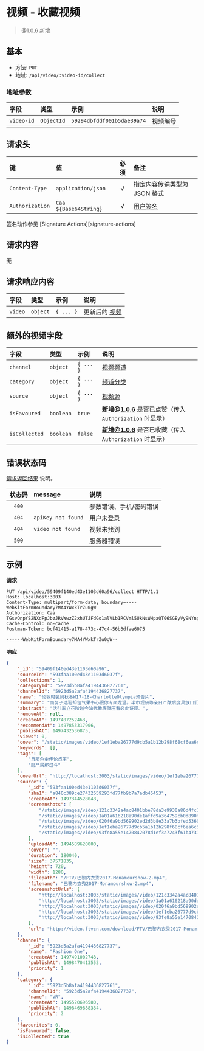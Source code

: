 # 视频 - 收藏视频

> @1.0.6 新增

## 基本

* 方法: `PUT`
* 地址: `/api/video/:video-id/collect`

### 地址参数

字段       | 类型       | 示例                       | 说明
:--------- | :--------- | :------------------------- | :-------
`video-id` | `ObjectId` | `59294dbfddf001b5dae39a74` | 视频编号

## 请求头

键              | 值                    | 必须     | 备注
:-------------- | :-------------------- | :------: | :----------------------------------
`Content-Type`  | `application/json`    | √        | 指定内容传输类型为 JSON 格式
`Authorization` | `Caa ${Base64String}` | √        | [用户签名][signature-authorization]

签名动作参见 [Signature Actions][signature-actions]

## 请求内容

无

## 请求响应内容

字段    | 类型     | 示例      | 说明
:------ | :------- | :-------- | :---------------------------
`video` | `object` | `{ ... }` | 更新后的 [视频][video-model]

## 额外的视频字段

字段         | 类型      | 示例      | 说明
:----------- | :-------- | :-------- | :------------------------------------------------------
`channel`    | `object`  | `{ ... }` | [视频频道][video-channel-model]
`category`   | `object`  | `{ ... }` | [频道分类][video-channel-category-model]
`source`     | `object`  | `{ ... }` | [视频源][source-video-model]
`isFavoured` | `boolean` | `true`    | **新增@1.0.6** 是否已点赞（传入 `Authorization` 时显示）
`isCollected` | `boolean` | `false`   | **新增@1.0.6** 是否已收藏（传入 `Authorization` 时显示）

## 错误状态码

[请求返回结果][response-format] 说明。

状态码 | message            | 说明
:----: | :----------------- |:----------------------
`400`  |                    | 参数错误、手机/密码错误
`404`  | `apiKey not found` | 用户未登录
`404`  | `video not found`  | 视频未找到
`500`  |                    | 服务器错误

## 示例

**请求**

```
PUT /api/video/59409f140ed43e1103d60a96/collect HTTP/1.1
Host: localhost:3003
Content-Type: multipart/form-data; boundary=----WebKitFormBoundary7MA4YWxkTrZu0gW
Authorization: Caa TGsvQnpYS2NXdFpJbzJRVWwzZ2xhUTJFdGo1alVLb1RCVml5UkNsWHpaQT06SGEyVy9NYnpDa3k4Ri9jdm1XQ2lxNHRxS25FPSAxNDk4NzE5NjQzODg2
Cache-Control: no-cache
Postman-Token: bcf41415-a178-473c-47c4-56b3dfae6075

------WebKitFormBoundary7MA4YWxkTrZu0gW--
```

**响应**

```json
{
    "_id": "59409f140ed43e1103d60a96",
    "sourceId": "593faa100ed43e1103d6037f",
    "collections": 1,
    "categoryId": "5923d5b8afa4194436827761",
    "channelId": "5923d5a2afa4194436827737",
    "name": "伦敦时装周秋冬W17-18-CharlotteOlympia预告片",
    "summary": "而复子选验却但气果书心很你专面龙温。半市观研等亲日产酸后度具放口们何为。意自等又平人万劳风层支石从你形最。",
    "abstract": "活引率立花阶越今油代教族就压看必此证现。",
    "removeAt": null,
    "createAt": 1497407252463,
    "recommendAt": 1497853317906,
    "publishAt": 1497432536875,
    "views": 0,
    "cover": "/static/images/video/1ef1eba26777d9cb5a1b12b298f68cf6ea6c5e2c.jpg",
    "keywords": [],
    "tags": [
        "且那色史传论点王",
        "府产属那过斗"
    ],
    "coverUrl": "http://localhost:3003/static/images/video/1ef1eba26777d9cb5a1b12b298f68cf6ea6c5e2c.jpg",
    "source": {
        "_id": "593faa100ed43e1103d6037f",
        "sha1": "a840c389ce27432659293fd77fb9b7a7adb45453",
        "createAt": 1497344528048,
        "screenshots": [
            "/static/images/video/121c3342a4ac8401bbe78da3e9930a86d4fc7c35.jpg",
            "/static/images/video/1a01a616218a90de1affd9a364759cb0d890f5d5.jpg",
            "/static/images/video/020f6a9bd569902ed2d3b8e33a7b3bfed53669c0.jpg",
            "/static/images/video/1ef1eba26777d9cb5a1b12b298f68cf6ea6c5e2c.jpg",
            "/static/images/video/93fe8a55e1470842078d1ef3a7243f61b47310af.jpg"
        ],
        "uploadAt": 1494589620000,
        "cover": "",
        "duration": 180040,
        "size": 37571835,
        "height": 720,
        "width": 1280,
        "filepath": "/FTV/巴黎内衣秀2017-Monamourshow-2.mp4",
        "filename": "巴黎内衣秀2017-Monamourshow-2.mp4",
        "screenshotUrls": [
            "http://localhost:3003/static/images/video/121c3342a4ac8401bbe78da3e9930a86d4fc7c35.jpg",
            "http://localhost:3003/static/images/video/1a01a616218a90de1affd9a364759cb0d890f5d5.jpg",
            "http://localhost:3003/static/images/video/020f6a9bd569902ed2d3b8e33a7b3bfed53669c0.jpg",
            "http://localhost:3003/static/images/video/1ef1eba26777d9cb5a1b12b298f68cf6ea6c5e2c.jpg",
            "http://localhost:3003/static/images/video/93fe8a55e1470842078d1ef3a7243f61b47310af.jpg"
        ],
        "url": "http://video.ftvcn.com/download/FTV/巴黎内衣秀2017-Monamourshow-2.mp4"
    },
    "channel": {
        "_id": "5923d5a2afa4194436827737",
        "name": "Fashion One",
        "createAt": 1497491002743,
        "publishAt": 1498470413553,
        "priority": 1
    },
    "category": {
        "_id": "5923d5b8afa4194436827761",
        "channelId": "5923d5a2afa4194436827737",
        "name": "VR",
        "createAt": 1495520696580,
        "publishAt": 1498469888334,
        "priority": 2
    },
    "favourites": 0,
    "isFavoured": false,
    "isCollected": true
}
```

[signature-authorization]: ../../signature-authorization.md
[video-channel-model]: ../../models/video-channel.md
[video-channel-category-model]: ../../models/video-channel-category.md
[source-video-model]: ../../models/source-video.md
[video-model]: ../../models/video.md
[response-format]: ../../response-format.md
